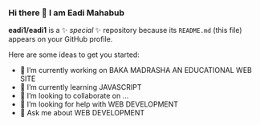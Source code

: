 ### Hi there 👋 I am Eadi Mahabub 


**eadi1/eadi1** is a ✨ _special_ ✨ repository because its `README.md` (this file) appears on your GitHub profile.

Here are some ideas to get you started:

- 🔭 I’m currently working on BAKA MADRASHA AN EDUCATIONAL WEB SITE
- 🌱 I’m currently learning JAVASCRIPT 
- 👯 I’m looking to collaborate on ...
- 🤔 I’m looking for help with WEB DEVELOPMENT 
- 💬 Ask me about WEB DEVELOPMENT 


